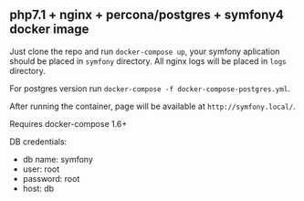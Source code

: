 ## php7.1 + nginx + percona/postgres + symfony4 docker image

Just clone the repo and run ```docker-compose up```, your symfony aplication should be placed in ```symfony``` directory. All nginx logs will be placed in `logs` directory.

For postgres version run ```docker-compose -f docker-compose-postgres.yml```.

After running the container, page will be available at ```http://symfony.local/```. 

Requires docker-compose 1.6+

DB credentials:
* db name: symfony
* user: root
* password: root
* host: db
